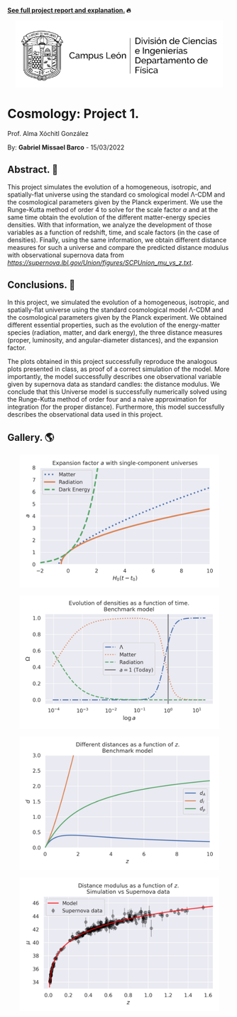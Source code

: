 **[See full project report and explanation.](https://github.com/GabrielMissael/cosmologia_p1/blob/master/project_report.pdf) 🔥**

<p align="center">
    <img src="figs/fisica-png.png" alt="UG logo" style="height: 150px"/>
</p>

# Cosmology: Project 1.
Prof. Alma Xóchitl González

By: **Gabriel Missael Barco** - 15/03/2022

## Abstract. 🧠

This project simulates the evolution of a homogeneous, isotropic, and spatially-flat universe using the standard co  smological model Λ-CDM and the cosmological parameters given by the Planck experiment. We use the Runge-Kutta method of order 4 to solve for the scale factor _a_ and at the same time obtain the evolution of the different matter-energy species densities. With that information, we analyze the development of those variables as a function of redshift, time, and scale factors (in the case of densities). Finally, using the same information, we obtain different distance measures for such a universe and compare the predicted distance modulus with observational supernova data from _https://supernova.lbl.gov/Union/figures/SCPUnion_mu_vs_z.txt_.

## Conclusions. 🤗

In this project, we simulated the evolution of a homogeneous, isotropic, and spatially-flat universe using the standard cosmological model Λ-CDM and the cosmological parameters given by the Planck experiment. We obtained different essential properties, such as the evolution of the energy-matter species (radiation, matter, and dark energy), the three distance measures (proper, luminosity, and angular-diameter distances), and the expansion factor.

The plots obtained in this project successfully reproduce the analogous plots presented in class, as proof of a correct simulation of the model. More importantly, the model successfully describes one observational variable given by supernova data as standard candles: the distance modulus.
We conclude that this Universe model is successfully numerically solved using the Runge-Kutta method of order four and a naive approximation for integration (for the proper distance). Furthermore, this model successfully describes the observational data used in this project.

## Gallery. 🌎

<p align="center">
    <img src="figs/single_component_universe.png" alt="universes" style="height: 300px"/>
</p>

<p align="center">
    <img src="figs/densities_evolution_loga.png" alt="densities" style="height: 300px"/>
</p>

<p align="center">
    <img src="figs/distances_z.png" alt="distances" style="height: 300px"/>
</p>

<p align="center">
    <img src="figs/supernova_linear.png" alt="supernova data" style="height: 300px"/>
</p>


